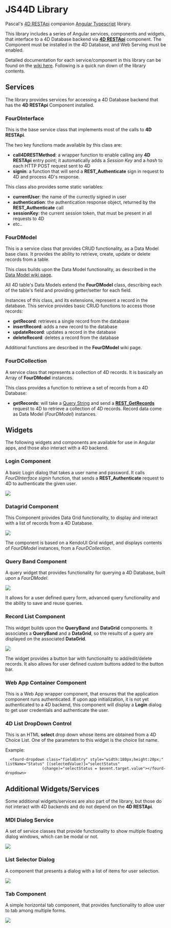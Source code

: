 # JS44D Library
Pascal's [4D RESTApi](https://github.com/fourctv/FourDRESTApi) companion [Angular Typescript](http://angular.io) library.

This library includes a series of Angular services, components and widgets, that interface to a 4D Database backend via **[4D RESTApi](https://github.com/fourctv/FourDRESTApi)** component. The Component must be installed in the 4D Database, and Web Serving must be enabled.

Detailed documentation for each service/component in this library can be found on the [wiki here](https://github.com/fourctv/JS44D/wiki). Following is a quick run down of the library contents.

## Services
The library provides services for accessing a 4D Database backend that has the **4D RESTApi** Component installed.

### FourDInterface
This is the base service class that implements most of the calls to **4D RESTApi**.

The two key functions made available by this class are:
- **call4DRESTMethod**: a wrapper function to enable calling any **4D RESTApi** entry point; it automatically adds a *Session Key* and a *hash* to each HTTP POST request sent to 4D
- **signin**: a function that will send a **REST_Authenticate** sign in request to 4D and process 4D's response.

This class also provides some static variables:
- **currentUser**: the name of the currectly signed in user
- **authentication**: the authentication response object, returned by the **REST_Authenticate** call
- **sessionKey**: the current session token, that must be present in all requests to 4D
- etc..

### FourDModel
This is a service class that provides CRUD functionality, as a Data Model base class. It provides the ability to retrieve, create, update or delete records from a table.

This class builds upon the Data Model functionality, as described in the [Data Model wiki page](https://github.com/fourctv/JS44D/wiki/Data-Modeling). 

All 4D table's Data Models extend the **FourDModel** class, describing each of the table's field and providing getter/setter for each field.

Instances of this class, and its extensions, represent a record in the database. This service provides basic CRUD functions to access those records:
- **getRecord**: retrieves a single record from the database
- **insertRecord**: adds a new record to the database
- **updateRecord**: updates a record in the database
- **deleteRecord**: deletes a record from the database

Additional functions are described in the **FourDModel** wiki page.

### FourDCollection
A service class that represents a collection of 4D records. It is basically an Array of **FourDModel** instances.

This class provides a function to retrieve a set of records from a 4D Database:
- **getRecords**: will take a [Query String](https://github.com/fourctv/FourDRESTApi/wiki/The-JS44D-Query-String) and send a **[REST_GetRecords](https://github.com/fourctv/FourDRESTApi/wiki/REST_GetRecords)** request to 4D to retrieve a collection of 4D records. Record data come as Data Model (*FourDModel*) instances.

## Widgets
The following widgets and components are available for use in Angular apps, and those also interact with a 4D backend.

### Login Component
A basic Login dialog that takes a user name and password. It calls *FourDInterface signin* function, that sends a **REST_Authenticate** request to 4D to authenticate the given user.

![](https://i.gyazo.com/2e6afd8b53bdd50d68fa01616b62b30e.png)

### Datagrid Component
This Component provides Data Grid functionality, to display and interact with a list of records from a 4D Database.

![](https://i.gyazo.com/d75381f5cdbea2f9be82ce05bea845e4.png)

The component is based on a KendoUI Grid widget, and displays contents of _FourDModel_ instances, from a _FourDCollection_. 

### Query Band Component
A query widget that provides functionality for querying a 4D Database, built upon a _FourDModel_.

![](https://i.gyazo.com/7aa5115f90679bb58245c74f43d4184a.png)

It allows for a user defined query form, advanced query functionality and the ability to save and reuse queries.

### Record List Component
This widget builds upon the **QueryBand** and **DataGrid** components. It associates a **QueryBand** and a **DataGrid**, so the results of a query are displayed on the associated **DataGrid**.

![](https://i.gyazo.com/b1a5070c05011be9fa6865b5aa770389.png)

The widget provides a button bar with functionality to add/edit/delete records. It also allows for user defined custom buttons added to the button bar.

### Web App Container Component
This is a Web App wrapper component, that ensures that the application component runs authenticated. If upon app initialization, it is not yet authenticated to a 4D backend, this component will display a **Login** dialog to get user credentials and authenticate the user.

### 4D List DropDown Control
This is an HTML **select** drop down whose items are obtained from a 4D Choice List. One of the parameters to this widget is the choice list name.

Example:
```
  <fourd-dropdown class="fieldEntry" style="width:180px;height:20px;" listName="Status" [(selectedValue)]="selectStatus"
                (change)="selectStatus = $event.target.value"></fourd-dropdown>
```

## Additional Widgets/Services
Some additional widgets/services are also part of the library, but those do not interact with 4D backends and do not depend on the **4D RESTApi**.

### MDI Dialog Service
A set of service classes that provide functionality to show multiple floating dialog windows, which can be modal or not.

![](https://i.gyazo.com/087217cad2ad8ee47a7e80a610ac5315.png)

### List Selector Dialog
A component that presents a dialog with a list of items for user selection.

![](https://i.gyazo.com/e2c57ff1bcbebec87d8cde35f662007e.png)

### Tab Component
A simple horizontal tab component, that provides functionality to allow user to tab among multiple forms.

![](https://i.gyazo.com/28da0be86dec85749ef72e3438d2711d.gif)


